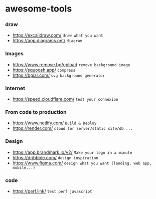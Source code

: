 # awesome-tools

### draw
- https://excalidraw.com/ ``draw what you want``
- https://app.diagrams.net/ ``diagram``


### Images
- https://www.remove.bg/upload ``remove background image``
- https://squoosh.app/ ``compress``
- https://bgjar.com/ ``svg background generator``


### Internet
- https://speed.cloudflare.com/ `test your connexion`


### From code to production
- https://www.netlify.com/ ``Build & Deploy``
- https://render.com/ `cloud for server/static site/db ...`


### Design
- https://app.brandmark.io/v2/ ``Make your logo in a minute``
- https://dribbble.com/ ``design inspiration``
- https://www.figma.com/ `design what you want (landing, web app, mobile...)`


### code
- https://perf.link/ `test perf javascript`



